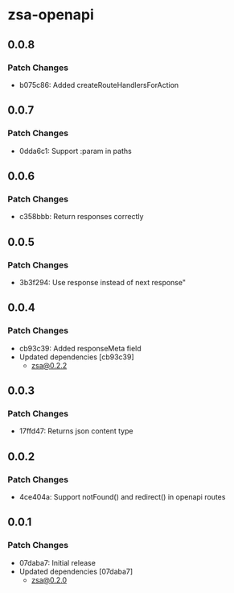# zsa-openapi

## 0.0.8

### Patch Changes

- b075c86: Added createRouteHandlersForAction

## 0.0.7

### Patch Changes

- 0dda6c1: Support :param in paths

## 0.0.6

### Patch Changes

- c358bbb: Return responses correctly

## 0.0.5

### Patch Changes

- 3b3f294: Use response instead of next response"

## 0.0.4

### Patch Changes

- cb93c39: Added responseMeta field
- Updated dependencies [cb93c39]
  - zsa@0.2.2

## 0.0.3

### Patch Changes

- 17ffd47: Returns json content type

## 0.0.2

### Patch Changes

- 4ce404a: Support notFound() and redirect() in openapi routes

## 0.0.1

### Patch Changes

- 07daba7: Initial release
- Updated dependencies [07daba7]
  - zsa@0.2.0
